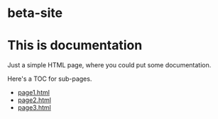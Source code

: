 # beta-site

<!DOCTYPE html>
<html>
  <head>
    <title>gh-pages simple example</title>
  </head>
  <body>
    <h1>This is documentation
</h1>
<p>Just a simple HTML page, where you could put some documentation.</p>
<p>Here's a TOC for sub-pages.</p>
    <ul>
      <li><a href="page1.html">page1.html</a></li>
      <li><a href="page2.html">page2.html</a></li>
      <li><a href="page3.html">page3.html</a></li>
    </ul>
  </body>
</html>
